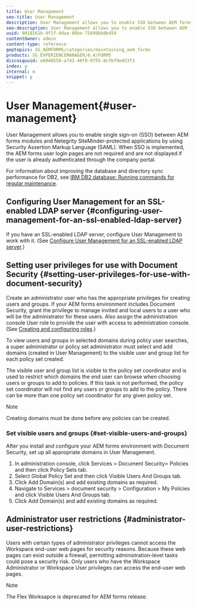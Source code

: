 ```yaml
---
title: User Management
seo-title: User Management
description: User Management allows you to enable SSO between AEM forms modules and Netegrity SiteMinder-protected applications by using SAML. This document provides more information about User Management.
seo-description: User Management allows you to enable SSO between AEM forms modules and Netegrity SiteMinder-protected applications by using SAML. This document provides more information about User Management.
uuid: 9018161b-9f1f-4daa-9bbe-75699bb8b459
contentOwner: admin
content-type: reference
geptopics: SG_AEMFORMS/categories/maintaining_aem_forms
products: SG_EXPERIENCEMANAGER/6.4/FORMS
discoiquuid: e6048558-a742-40f0-9755-8cfbf9ed53f3
index: y
internal: n
snippet: y
---
```


# User Management{#user-management}

User Management allows you to enable single sign-on (SSO) between AEM forms modules and Netegrity SiteMinder-protected applications by using Security Assertion Markup Language (SAML). When SSO is implemented, the AEM forms user login pages are not required and are not displayed if the user is already authenticated through the company portal.

For information about improving the database and directory sync performance for DB2, see [IBM DB2 database: Running commands for regular maintenance](../../../forms/using/admin-help/ibm-db2-database-running-commands.md#ibm-db2-database-running-commands-for-regular-maintenance).

## Configuring User Management for an SSL-enabled LDAP server {#configuring-user-management-for-an-ssl-enabled-ldap-server}

If you have an SSL-enabled LDAP server, configure User Management to work with it. (See [Configure User Management for an SSL-enabled LDAP server](../../../forms/using/admin-help/configure-user-management-ssl-enabled.md#configure-user-management-for-an-ssl-enabled-ldap-server).)

## Setting user privileges for use with Document Security {#setting-user-privileges-for-use-with-document-security}

Create an administrator user who has the appropriate privileges for creating users and groups. If your AEM forms environment includes Document Security, grant the privilege to manage invited and local users to a user who will be the administrator for these users. Also assign the administration console User role to provide the user with access to administration console. (See [Creating and configuring roles](../../../forms/using/admin-help/creating-configuring-roles.md#creating-and-configuring-roles).)

To view users and groups in selected domains during policy user searches, a super administrator or policy set administrator must select and add domains (created in User Management) to the visible user and group list for each policy set created.

The visible user and group list is visible to the policy set coordinator and is used to restrict which domains the end user can browse when choosing users or groups to add to policies. If this task is not performed, the policy set coordinator will not find any users or groups to add to the policy. There can be more than one policy set coordinator for any given policy set.

>[!NOTE]
>
>Creating domains must be done before any policies can be created.

### Set visible users and groups {#set-visible-users-and-groups}

After you install and configure your AEM forms environment with Document Security, set up all appropriate domains in User Management.

1. In administration console, click Services &gt; Document Security&gt; Policies and then click Policy Sets tab.
1. Select Global Policy Set and then click Visible Users And Groups tab.
1. Click Add Domain(s) and add existing domains as required.
1. Navigate to Services &gt; document security &gt; Configuration &gt; My Policies and click Visible Users And Groups tab. 
1. Click Add Domain(s) and add existing domains as required.

## Administrator user restrictions {#administrator-user-restrictions}

<!--
Comment Type: remark
Last Modified By:
Last Modified Date:
<p>Bug 1320481:</p>
-->

Users with certain types of administrator privileges cannot access the Workspace end-user web pages for security reasons. Because these web pages can exist outside a firewall, permitting administration-level tasks could pose a security risk. Only users who have the Workspace Administrator or Workspace User privileges can access the end-user web pages.

>[!NOTE]
>
>The Flex Worksapce is deprecated for AEM forms release.

